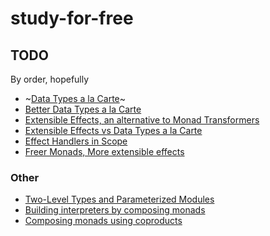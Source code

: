 # study-for-free

## TODO

By order, hopefully

- ~[Data Types a la Carte](https://www.cs.ru.nl/~W.Swierstra/Publications/DataTypesALaCarte.pdf)~
- [Better Data Types a la Carte](https://reasonablypolymorphic.com/blog/better-data-types-a-la-carte/)
- [Extensible Effects, an alternative to Monad Transformers](http://okmij.org/ftp/Haskell/extensible/index.html)
- [Extensible Effects vs Data Types a la Carte](http://okmij.org/ftp/Haskell/extensible/extensible-a-la-carte.html)
- [Effect Handlers in Scope](https://www.cs.ox.ac.uk/people/nicolas.wu/papers/Scope.pdf)
- [Freer Monads, More extensible effects](http://okmij.org/ftp/Haskell/extensible/more.pdf)

### Other

- [Two-Level Types and Parameterized Modules](https://www.researchgate.net/publication/2538376_Two-Level_Types_and_Parameterized_Modules_Functional_Pearls)
- [Building interpreters by composing monads](https://dl.acm.org/citation.cfm?id=178068)
- [Composing  monads  using  coproducts](http://www.informatik.uni-bremen.de/~clueth/papers/icfp02.pdf)
